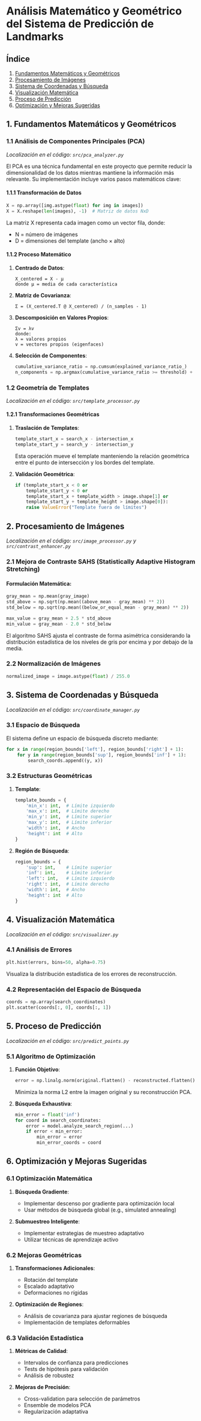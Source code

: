 # Análisis Matemático y Geométrico del Sistema de Predicción de Landmarks

## Índice
1. [Fundamentos Matemáticos y Geométricos](#1-fundamentos-matemáticos-y-geométricos)
2. [Procesamiento de Imágenes](#2-procesamiento-de-imágenes)
3. [Sistema de Coordenadas y Búsqueda](#3-sistema-de-coordenadas-y-búsqueda)
4. [Visualización Matemática](#4-visualización-matemática)
5. [Proceso de Predicción](#5-proceso-de-predicción)
6. [Optimización y Mejoras Sugeridas](#6-optimización-y-mejoras-sugeridas)

## 1. Fundamentos Matemáticos y Geométricos

### 1.1 Análisis de Componentes Principales (PCA)
*Localización en el código: `src/pca_analyzer.py`*

El PCA es una técnica fundamental en este proyecto que permite reducir la dimensionalidad de los datos mientras mantiene la información más relevante. Su implementación incluye varios pasos matemáticos clave:

#### 1.1.1 Transformación de Datos
```python
X = np.array([img.astype(float) for img in images])
X = X.reshape(len(images), -1)  # Matriz de datos NxD
```

La matriz X representa cada imagen como un vector fila, donde:
- N = número de imágenes
- D = dimensiones del template (ancho × alto)

#### 1.1.2 Proceso Matemático
1. **Centrado de Datos**:
   ```
   X_centered = X - μ
   donde μ = media de cada característica
   ```

2. **Matriz de Covarianza**:
   ```
   Σ = (X_centered.T @ X_centered) / (n_samples - 1)
   ```

3. **Descomposición en Valores Propios**:
   ```
   Σv = λv
   donde:
   λ = valores propios
   v = vectores propios (eigenfaces)
   ```

4. **Selección de Componentes**:
   ```python
   cumulative_variance_ratio = np.cumsum(explained_variance_ratio_)
   n_components = np.argmax(cumulative_variance_ratio >= threshold) + 1
   ```

### 1.2 Geometría de Templates
*Localización en el código: `src/template_processor.py`*

#### 1.2.1 Transformaciones Geométricas

1. **Traslación de Templates**:
   ```python
   template_start_x = search_x - intersection_x
   template_start_y = search_y - intersection_y
   ```
   Esta operación mueve el template manteniendo la relación geométrica entre el punto de intersección y los bordes del template.

2. **Validación Geométrica**:
   ```python
   if (template_start_x < 0 or 
       template_start_y < 0 or 
       template_start_x + template_width > image.shape[1] or 
       template_start_y + template_height > image.shape[0]):
       raise ValueError("Template fuera de límites")
   ```

## 2. Procesamiento de Imágenes
*Localización en el código: `src/image_processor.py` y `src/contrast_enhancer.py`*

### 2.1 Mejora de Contraste SAHS (Statistically Adaptive Histogram Stretching)

#### Formulación Matemática:
```python
gray_mean = np.mean(gray_image)
std_above = np.sqrt(np.mean((above_mean - gray_mean) ** 2))
std_below = np.sqrt(np.mean((below_or_equal_mean - gray_mean) ** 2))

max_value = gray_mean + 2.5 * std_above
min_value = gray_mean - 2.0 * std_below
```

El algoritmo SAHS ajusta el contraste de forma asimétrica considerando la distribución estadística de los niveles de gris por encima y por debajo de la media.

### 2.2 Normalización de Imágenes
```python
normalized_image = image.astype(float) / 255.0
```

## 3. Sistema de Coordenadas y Búsqueda
*Localización en el código: `src/coordinate_manager.py`*

### 3.1 Espacio de Búsqueda
El sistema define un espacio de búsqueda discreto mediante:

```python
for x in range(region_bounds['left'], region_bounds['right'] + 1):
    for y in range(region_bounds['sup'], region_bounds['inf'] + 1):
        search_coords.append((y, x))
```

### 3.2 Estructuras Geométricas

1. **Template**:
   ```python
   template_bounds = {
       'min_x': int,  # Límite izquierdo
       'max_x': int,  # Límite derecho
       'min_y': int,  # Límite superior
       'max_y': int,  # Límite inferior
       'width': int,  # Ancho
       'height': int  # Alto
   }
   ```

2. **Región de Búsqueda**:
   ```python
   region_bounds = {
       'sup': int,    # Límite superior
       'inf': int,    # Límite inferior
       'left': int,   # Límite izquierdo
       'right': int,  # Límite derecho
       'width': int,  # Ancho
       'height': int  # Alto
   }
   ```

## 4. Visualización Matemática
*Localización en el código: `src/visualizer.py`*

### 4.1 Análisis de Errores
```python
plt.hist(errors, bins=50, alpha=0.75)
```
Visualiza la distribución estadística de los errores de reconstrucción.

### 4.2 Representación del Espacio de Búsqueda
```python
coords = np.array(search_coordinates)
plt.scatter(coords[:, 0], coords[:, 1])
```

## 5. Proceso de Predicción
*Localización en el código: `src/predict_points.py`*

### 5.1 Algoritmo de Optimización

1. **Función Objetivo**:
   ```python
   error = np.linalg.norm(original.flatten() - reconstructed.flatten())
   ```
   Minimiza la norma L2 entre la imagen original y su reconstrucción PCA.

2. **Búsqueda Exhaustiva**:
   ```python
   min_error = float('inf')
   for coord in search_coordinates:
       error = model.analyze_search_region(...)
       if error < min_error:
           min_error = error
           min_error_coords = coord
   ```

## 6. Optimización y Mejoras Sugeridas

### 6.1 Optimización Matemática
1. **Búsqueda Gradiente**:
   - Implementar descenso por gradiente para optimización local
   - Usar métodos de búsqueda global (e.g., simulated annealing)

2. **Submuestreo Inteligente**:
   - Implementar estrategias de muestreo adaptativo
   - Utilizar técnicas de aprendizaje activo

### 6.2 Mejoras Geométricas
1. **Transformaciones Adicionales**:
   - Rotación del template
   - Escalado adaptativo
   - Deformaciones no rígidas

2. **Optimización de Regiones**:
   - Análisis de covarianza para ajustar regiones de búsqueda
   - Implementación de templates deformables

### 6.3 Validación Estadística
1. **Métricas de Calidad**:
   - Intervalos de confianza para predicciones
   - Tests de hipótesis para validación
   - Análisis de robustez

2. **Mejoras de Precisión**:
   - Cross-validation para selección de parámetros
   - Ensemble de modelos PCA
   - Regularización adaptativa
